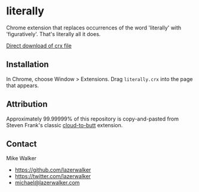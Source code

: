 literally
=============

Chrome extension that replaces occurrences of the word 'literally' with 'figuratively'.
That's literally all it does.

[Direct download of crx file](https://github.com/lazerwalker/literally/blob/master/literally.crx?raw=true)

Installation
------------
In Chrome, choose Window > Extensions.  Drag `literally.crx` into the page that appears.

Attribution
-----------
Approximately 99.99999% of this repository is copy-and-pasted from Steven Frank's
classic [cloud-to-butt](https://github.com/panicsteve/cloud-to-butt) extension.

Contact
-----
Mike Walker
* https://github.com/lazerwalker
* https://twitter.com/lazerwalker
* michael@lazerwalker.com
